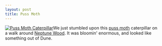 ```yaml
--- 
layout: post
title: Puss Moth
---
```

[![Puss Moth Caterpillar](http://farm7.static.flickr.com/6024/5969914703_08b23f3bbe.jpg)](http://www.flickr.com/photos/roysworld/5969914703/ "Puss Moth Caterpillar")We just stumbled upon this [puss moth](http://www.uksafari.com/pussmoths.htm) caterpillar on a walk around [Neptune Wood](http://www.northmoortrust.co.uk/timescape/vt-home/neptunewood). It was bloomin' enormous, and looked like something out of Dune.
